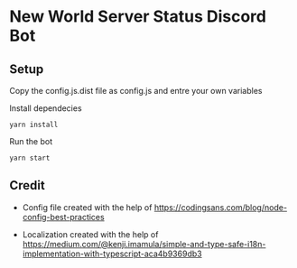 # New World Server Status Discord Bot
## Setup
Copy the config.js.dist file as config.js and entre your own variables

Install dependecies

`yarn install`

Run the bot

`yarn start`

## Credit

- Config file created with the help of https://codingsans.com/blog/node-config-best-practices

- Localization created with the help of https://medium.com/@kenji.imamula/simple-and-type-safe-i18n-implementation-with-typescript-aca4b9369db3
